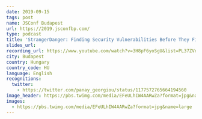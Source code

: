 ```yaml
---
date: 2019-09-15
tags: post
name: JSConf Budapest
url: https://2019.jsconfbp.com/
type: podcast
title: 'StrangerDanger: Finding Security Vulnerabilities Before They Find You!'
slides_url:
recording_url: https://www.youtube.com/watch?v=3H8pF6yoSgU&list=PL37ZVnwpeshEMCvdYDdZ09Sy-toTftWu0&index=15&ab_channel=JSConf
city: Budapest
country: Hungary
country_code: HU
language: English
recognitions:
  twitter:
    - https://twitter.com/panay_georgiou/status/1177572765664194560
image_header: https://pbs.twimg.com/media/EFeULhIW4AARwZa?format=jpg&name=large
images:
  - https://pbs.twimg.com/media/EFeULhIW4AARwZa?format=jpg&name=large
---
```

